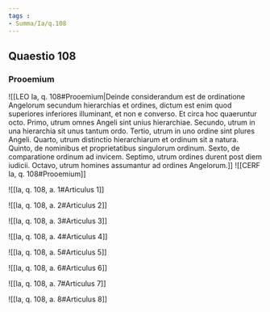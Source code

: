 ```yaml
---
tags : 
- Summa/Ia/q.108
---
```


## Quaestio 108

### Prooemium

![[LEO Ia, q. 108#Prooemium|Deinde considerandum est de ordinatione Angelorum secundum hierarchias et ordines, dictum est enim quod superiores inferiores illuminant, et non e converso. Et circa hoc quaeruntur octo. Primo, utrum omnes Angeli sint unius hierarchiae. Secundo, utrum in una hierarchia sit unus tantum ordo. Tertio, utrum in uno ordine sint plures Angeli. Quarto, utrum distinctio hierarchiarum et ordinum sit a natura. Quinto, de nominibus et proprietatibus singulorum ordinum. Sexto, de comparatione ordinum ad invicem. Septimo, utrum ordines durent post diem iudicii. Octavo, utrum homines assumantur ad ordines Angelorum.]]
![[CERF Ia, q. 108#Prooemium]]

![[Ia, q. 108, a. 1#Articulus 1]]

![[Ia, q. 108, a. 2#Articulus 2]]

![[Ia, q. 108, a. 3#Articulus 3]]

![[Ia, q. 108, a. 4#Articulus 4]]

![[Ia, q. 108, a. 5#Articulus 5]]

![[Ia, q. 108, a. 6#Articulus 6]]

![[Ia, q. 108, a. 7#Articulus 7]]

![[Ia, q. 108, a. 8#Articulus 8]]

